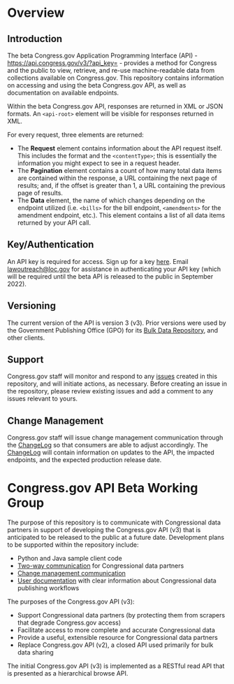 # Overview
## Introduction
The beta Congress.gov Application Programming Interface (API) - https://api.congress.gov/v3/?api_key= - provides a method for Congress and the public to view, retrieve, and re-use machine-readable data from collections available on Congress.gov. This repository contains information on accessing and using the beta Congress.gov API, as well as documentation on available endpoints.

Within the beta Congress.gov API, responses are returned in XML or JSON formats. An `<api-root>` element will be visible for responses returned in XML. 

For every request, three elements are returned:
- The **Request** element contains information about the API request itself. This includes the format and the `<contentType>`; this is essentially the information you might expect to see in a request header.
- The **Pagination** element contains a count of how many total data items are contained within the response, a URL containing the next page of results; and, if the offset is greater than 1, a URL containing the previous page of results.
- The **Data** element, the name of which changes depending on the endpoint utilized (i.e. `<bills>` for the bill endpoint, `<amendments>` for the amendment endpoint, etc.). This element contains a list of all data items returned by your API call. 
## Key/Authentication
An API key is required for access. Sign up for a key [here](https://api.data.gov/signup/). Email lawoutreach@loc.gov for assistance in authenticating your API key (which will be required until the beta API is released to the public in September 2022).
## Versioning
The current version of the API is version 3 (v3). Prior versions were used by the Government Publishing Office (GPO) for its [Bulk Data Repository](https://www.govinfo.gov/bulkdata), and other clients. 
## Support
Congress.gov staff will monitor and respond to any [issues](https://github.com/LibraryOfCongress/api.congress.gov/issues) created in this repository, and will initiate actions, as necessary. Before creating an issue in the repository, please review existing issues and add a comment to any issues relevant to yours. 
## Change Management
Congress.gov staff will issue change management communication through the [ChangeLog](https://github.com/LibraryOfCongress/api.congress.gov/blob/main/ChangeLog.md) so that consumers are able to adjust accordingly. The [ChangeLog](https://github.com/LibraryOfCongress/api.congress.gov/blob/main/ChangeLog.md) will contain information on updates to the API, the impacted endpoints, and the expected production release date. 

# Congress.gov API Beta Working Group 

The purpose of this repository is to communicate with Congressional data partners in support of developing the Congress.gov API (v3) that is anticipated to be released to the public at a future date. Development plans to be supported within the repository include: 

- Python and Java sample client code
- [Two-way communication](https://github.com/LibraryOfCongress/api.congress.gov/issues) for Congressional data partners
- [Change management communication](https://github.com/LibraryOfCongress/api.congress.gov/blob/main/ChangeLog.md)
- [User documentation](https://github.com/LibraryOfCongress/api.congress.gov/tree/main/Documentation) with clear information about Congressional data publishing workflows

The purposes of the Congress.gov API (v3): 

- Support Congressional data partners (by protecting them from scrapers that degrade Congress.gov access) 
- Facilitate access to more complete and accurate Congressional data
- Provide a useful, extensible resource for Congressional data partners
- Replace Congress.gov API (v2), a closed API used primarily for bulk data sharing
  
The initial Congress.gov API (v3) is implemented as a RESTful read API that is presented as a hierarchical browse API.
